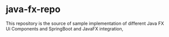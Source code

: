 # java-fx-repo
This repository is the source of sample implementation of different Java FX Ui Components and SpringBoot and JavaFX integration,
